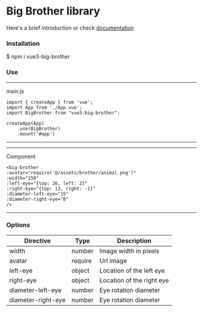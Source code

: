 # Big Brother library

Here's a brief  introduction or check <a href="https://vladislavdekhtyarevv.github.io/vue3-big-brother/" >documentation</a>

### Installation

$ npm i vue3-big-brother

### Use

--------
main.js
```
import { createApp } from 'vue';
import App from './App.vue';
import BigBrother from "vue3-big-brother";

createApp(App)
    .use(BigBrother)
    .mount('#app')
```

-----

------
Component
```
<big-brother
:avatar="require('@/assets/brother/animal.png')"
:width="150"
:left-eye="{top: 26, left: 2}"
:right-eye="{top: 13, right: -1}"
:diameter-left-eye="15"
:diameter-right-eye="8"
/>
```
------

### Options
Directive | Type | Description
--- | --- | ---
width | number | Image width in pixels
avatar | require | Url image
left-eye | object | Location of the left eye
right-eye | object | Location of the right eye
diameter-left-eye | number | Eye rotation diameter
diameter-right-eye | number | Eye rotation diameter
